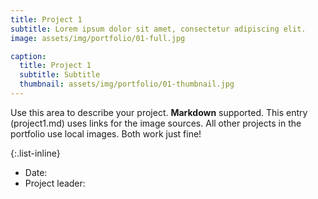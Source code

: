 ```yaml
---
title: Project 1
subtitle: Lorem ipsum dolor sit amet, consectetur adipiscing elit.
image: assets/img/portfolio/01-full.jpg

caption:
  title: Project 1
  subtitle: Subtitle
  thumbnail: assets/img/portfolio/01-thumbnail.jpg
---
```

Use this area to describe your project. **Markdown** supported. This entry (project1.md) uses links for the image sources. All other projects in the portfolio use local images. Both work just fine!

{:.list-inline}
- Date:
- Project leader:


